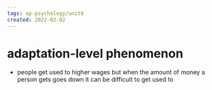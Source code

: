 ```yaml
---
tags: ap-psychology/unit8 
created: 2022-02-02
---
```


# adaptation-level phenomenon

- people get used to higher wages but when the amount of money a person gets goes down it can be difficult to get used to 
